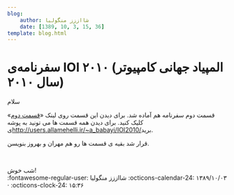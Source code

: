```yaml
---
blog:
    author: شااززز منگولیا
    date: [1389, 10, 3, 15, 36]
template: blog.html
---
```

# سفرنامه‌ی IOI ۲۰۱۰ (المپیاد جهانی کامپیوتر سال ۲۰۱۰)

<div class="cnt">
سلام<p>قسمت دوم سفرنامه هم آماده شد. برای دیدن این قسمت روی لینک «<a href="http://users.allamehelli.ir/~a_babayi/IOI2010/Safarname1.pdf" target="_blank" title="قسمت دوم">قسمت دوم</a>» کلیک کنید. برای دیدن همه قسمت ها می تونید به پوشه ی<a href="http://users.allamehelli.ir/~a_babayi/IOI2010/" target="_blank">http://users.allamehelli.ir/~a_babayi/IOI2010/</a>برید.</p>
<p>قرار شد بقیه ی قسمت ها رو هم مهران و بهروز بنویسن.</p>
<p><br/></p>شب خوش!
</div>

<div class="blog-info" markdown>
<span class="blog-author">
:fontawesome-regular-user: شااززز منگولیا
</span>
<span class="blog-date">
:octicons-calendar-24: ۱۳۸۹/۱۰/۰۳ · :octicons-clock-24: ۱۵:۳۶
</span>
</div>

